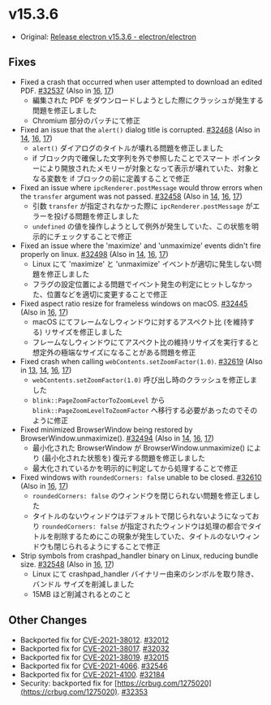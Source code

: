 # v15.3.6

- Original: [Release electron v15.3.6 - electron/electron](https://github.com/electron/electron/releases/tag/v15.3.6)

## Fixes

- Fixed a crash that occurred when user attempted to download an edited PDF. [#32537](https://github.com/electron/electron/pull/32537) (Also in [16](https://github.com/electron/electron/pull/32538), [17](https://github.com/electron/electron/pull/32539))
  - 編集された PDF をダウンロードしようとした際にクラッシュが発生する問題を修正しました
  - Chromium 部分のパッチにて修正
- Fixed an issue that the `alert()` dialog title is corrupted. [#32468](https://github.com/electron/electron/pull/32468) (Also in [14](https://github.com/electron/electron/pull/32467), [16](https://github.com/electron/electron/pull/32470), [17](https://github.com/electron/electron/pull/32469))
  - `alert()` ダイアログのタイトルが壊れる問題を修正しました
  - if ブロック内で確保した文字列を外で参照したことでスマート ポインターにより開放されたメモリーが対象となって表示が壊れていた、対象となる変数を if ブロックの前に定義することで修正
- Fixed an issue where `ipcRenderer.postMessage` would throw errors when the `transfer` argument was not passed. [#32458](https://github.com/electron/electron/pull/32458) (Also in [14](https://github.com/electron/electron/pull/32457), [16](https://github.com/electron/electron/pull/32460), [17](https://github.com/electron/electron/pull/32459))
  - 引数 `transfer` が指定されなかった際に `ipcRenderer.postMessage` がエラーを投げる問題を修正しました
  - `undefined` の値を操作しようとして例外が発生していた、この状態を明示的にチェックすることで修正
- Fixed an issue where the 'maximize' and 'unmaximize' events didn't fire properly on linux. [#32498](https://github.com/electron/electron/pull/32498) (Also in [14](https://github.com/electron/electron/pull/32499), [16](https://github.com/electron/electron/pull/32497), [17](https://github.com/electron/electron/pull/32492))
  - Linux にて 'maximize' と 'unmaximize' イベントが適切に発生しない問題を修正しました
  - フラグの設定位置による問題でイベント発生の判定にヒットしなかった、位置などを適切に変更することで修正
- Fixed aspect ratio resize for frameless windows on macOS. [#32445](https://github.com/electron/electron/pull/32445) (Also in [16](https://github.com/electron/electron/pull/32446), [17](https://github.com/electron/electron/pull/32447))
  - macOS にてフレームなしウィンドウに対するアスペクト比 (を維持する) リサイズを修正しました
  - フレームなしウィンドウにてアスペクト比の維持リサイズを実行すると想定外の極端なサイズになることがある問題を修正
- Fixed crash when calling `webContents.setZoomFactor(1.0)`. [#32619](https://github.com/electron/electron/pull/32619) (Also in [13](https://github.com/electron/electron/pull/32617), [14](https://github.com/electron/electron/pull/32618), [16](https://github.com/electron/electron/pull/32620), [17](https://github.com/electron/electron/pull/32621))
  - `webContents.setZoomFactor(1.0)` 呼び出し時のクラッシュを修正しました
  - `blink::PageZoomFactorToZoomLevel` から `blink::PageZoomLevelToZoomFactor` へ移行する必要があったのでそのように修正
- Fixed minimized BrowserWindow being restored by BrowserWindow.unmaximize(). [#32494](https://github.com/electron/electron/pull/32494) (Also in [14](https://github.com/electron/electron/pull/32493), [16](https://github.com/electron/electron/pull/32495), [17](https://github.com/electron/electron/pull/32496))
  - 最小化された BrowserWindow が BrowserWindow.unmaximize() により (最小化された状態を) 復元する問題を修正しました
  - 最大化されているかを明示的に判定してから処理することで修正
- Fixed windows with `roundedCorners: false` unable to be closed. [#32610](https://github.com/electron/electron/pull/32610) (Also in [16](https://github.com/electron/electron/pull/32611), [17](https://github.com/electron/electron/pull/32612))
  - `roundedCorners: false` のウィンドウを閉じられない問題を修正しました
  - タイトルのないウィンドウはデフォルトで閉じられないようになっており `roundedCorners: false` が指定されたウィンドウは処理の都合でタイトルを削除するためにこの現象が発生していた、タイトルのないウィンドウも閉じられるようにすることで修正
- Strip symbols from crashpad_handler binary on Linux, reducing bundle size. [#32548](https://github.com/electron/electron/pull/32548) (Also in [16](https://github.com/electron/electron/pull/32554), [17](https://github.com/electron/electron/pull/32549))
  - Linux にて crashpad_handler バイナリー由来のシンボルを取り除き、バンドル サイズを削減しました
  - 15MB ほど削減されるとのこと

## Other Changes

- Backported fix for [CVE-2021-38012](https://github.com/advisories/GHSA-jw66-73hp-qq98 "CVE-2021-38012"). [#32012](https://github.com/electron/electron/pull/32012)
- Backported fix for [CVE-2021-38017](https://github.com/advisories/GHSA-749f-m7r4-mxq7 "CVE-2021-38017"). [#32032](https://github.com/electron/electron/pull/32032)
- Backported fix for [CVE-2021-38019](https://github.com/advisories/GHSA-pvvw-xmmx-2rvm "CVE-2021-38019"). [#32015](https://github.com/electron/electron/pull/32015)
- Backported fix for [CVE-2021-4066](https://github.com/advisories/GHSA-3m9h-8r9r-7c84 "CVE-2021-4066"). [#32546](https://github.com/electron/electron/pull/32546)
- Backported fix for [CVE-2021-4100](https://github.com/advisories/GHSA-pjg5-4frx-8m6r "CVE-2021-4100"). [#32184](https://github.com/electron/electron/pull/32184)
- Security: backported fix for [https://crbug.com/1275020](https://crbug.com/1275020). [#32353](https://github.com/electron/electron/pull/32353)
